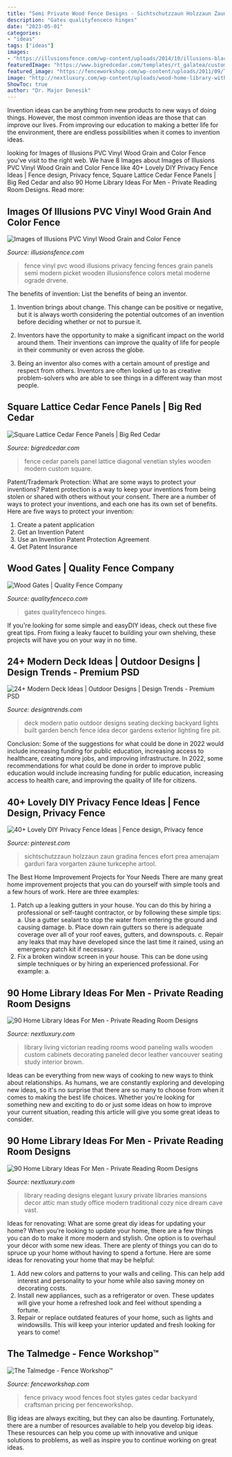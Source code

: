 ```yaml
---
title: "Semi Private Wood Fence Designs - Sichtschutzzaun Holzzaun Zaun Gradina Fences Efort Prea Amenajam Garduri Fara Vorgarten Zäune Turkcephe Artool"
description: "Gates qualityfenceco hinges"
date: "2023-05-01"
categories:
- "ideas"
tags: ["ideas"]
images:
- "https://illusionsfence.com/wp-content/uploads/2014/10/illusions-black-vinyl-pvc-semi-privacy-fencing-panels-2-1024x681.jpg"
featuredImage: "https://www.bigredcedar.com/templates/rt_galatea/custom/images/venetian-cedar-fence-panel-big-red-cedar-2016-grid.jpg"
featured_image: "https://fenceworkshop.com/wp-content/uploads/2011/09/Talmedge-Wood-Privacy-Fence.jpg"
image: "http://nextluxury.com/wp-content/uploads/wood-home-library-with-brown-leather-seating.jpg"
ShowToc: true
author: "Dr. Major Denesik"
---
```



Invention ideas can be anything from new products to new ways of doing things. However, the most common invention ideas are those that can improve our lives. From improving our education to making a better life for the environment, there are endless possibilities when it comes to invention ideas.

	

		
looking for Images of Illusions PVC Vinyl Wood Grain and Color Fence you've visit to the right web. We have 8 Images about Images of Illusions PVC Vinyl Wood Grain and Color Fence like 40+ Lovely DIY Privacy Fence Ideas | Fence design, Privacy fence, Square Lattice Cedar Fence Panels | Big Red Cedar and also 90 Home Library Ideas For Men - Private Reading Room Designs. Read more:
		
    
## Images Of Illusions PVC Vinyl Wood Grain And Color Fence

<img loading=lazy src="https://illusionsfence.com/wp-content/uploads/2014/10/illusions-black-vinyl-pvc-semi-privacy-fencing-panels-2-1024x681.jpg" onerror="this.onerror=null;this.src='https://tse1.mm.bing.net/th?id=OIP.bA3v1euiFKue04FgebshxgHaE7&amp;pid=15.1';" alt="Images of Illusions PVC Vinyl Wood Grain and Color Fence">

_Source: illusionsfence.com_

>fence vinyl pvc wood illusions privacy fencing fences grain panels semi modern picket wooden illusionsfence colors metal moderne ograde drvene. 

	

The benefits of invention: List the benefits of being an inventor.
1. Invention brings about change. This change can be positive or negative, but it is always worth considering the potential outcomes of an invention before deciding whether or not to pursue it.
2. Inventors have the opportunity to make a significant impact on the world around them. Their inventions can improve the quality of life for people in their community or even across the globe.

3. Being an inventor also comes with a certain amount of prestige and respect from others. Inventors are often looked up to as creative problem-solvers who are able to see things in a different way than most people.

    
## Square Lattice Cedar Fence Panels | Big Red Cedar

<img loading=lazy src="https://www.bigredcedar.com/templates/rt_galatea/custom/images/venetian-cedar-fence-panel-big-red-cedar-2016-grid.jpg" onerror="this.onerror=null;this.src='https://tse2.mm.bing.net/th?id=OIP.FvqM4cCOauYlHdytBo1vvQHaHa&amp;pid=15.1';" alt="Square Lattice Cedar Fence Panels | Big Red Cedar">

_Source: bigredcedar.com_

>fence cedar panels panel lattice diagonal venetian styles wooden modern custom square. 

	

Patent/Trademark Protection: What are some ways to protect your inventions?
Patent protection is a way to keep your inventions from being stolen or shared with others without your consent. There are a number of ways to protect your inventions, and each one has its own set of benefits. Here are five ways to protect your invention: 
1. Create a patent application 
2. Get an Invention Patent 
3. Use an Invention Patent Protection Agreement 
4. Get Patent Insurance 

    
## Wood Gates | Quality Fence Company

<img loading=lazy src="http://www.qualityfenceco.com/wp-content/uploads/2016/08/wood-gates-7.jpg" onerror="this.onerror=null;this.src='https://tse4.mm.bing.net/th?id=OIP.iSWLEwiIQMyUFGZY3IxJVwHaJ4&amp;pid=15.1';" alt="Wood Gates | Quality Fence Company">

_Source: qualityfenceco.com_

>gates qualityfenceco hinges. 

	

If you're looking for some simple and easyDIY ideas, check out these five great tips. From fixing a leaky faucet to building your own shelving, these projects will have you on your way in no time.

    
## 24+ Modern Deck Ideas | Outdoor Designs | Design Trends - Premium PSD

<img loading=lazy src="https://images.designtrends.com/wp-content/uploads/2016/04/04085110/Modern-Patio-Deck-Ideas.jpg" onerror="this.onerror=null;this.src='https://tse4.mm.bing.net/th?id=OIP.wWqlmhqiidgMrQHuLMIdPQHaE8&amp;pid=15.1';" alt="24+ Modern Deck Ideas | Outdoor Designs | Design Trends - Premium PSD">

_Source: designtrends.com_

>deck modern patio outdoor designs seating decking backyard lights built garden bench fence idea decor gardens exterior lighting fire pit. 

	

Conclusion: Some of the suggestions for what could be done in 2022 would include increasing funding for public education, increasing access to healthcare, creating more jobs, and improving infrastructure.
In 2022, some recommendations for what could be done in order to improve public education would include increasing funding for public education, increasing access to health care, and improving the quality of life for citizens.

    
## 40+ Lovely DIY Privacy Fence Ideas | Fence Design, Privacy Fence

<img loading=lazy src="https://i.pinimg.com/736x/0f/7a/f7/0f7af7f4324ed5fffc6e4d4591b2d410.jpg" onerror="this.onerror=null;this.src='https://tse4.mm.bing.net/th?id=OIP.snfoK9v6EiFGdsRYksLyTQHaLH&amp;pid=15.1';" alt="40+ Lovely DIY Privacy Fence Ideas | Fence design, Privacy fence">

_Source: pinterest.com_

>sichtschutzzaun holzzaun zaun gradina fences efort prea amenajam garduri fara vorgarten zäune turkcephe artool. 

	

The Best Home Improvement Projects for Your Needs
There are many great home improvement projects that you can do yourself with simple tools and a few hours of work. Here are three examples: 
1. Patch up a leaking gutters in your house. You can do this by hiring a professional or self-taught contractor, or by following these simple tips: 
a. Use a gutter sealant to stop the water from entering the ground and causing damage. 
b. Place down rain gutters so there is adequate coverage over all of your roof eaves, gutters, and downspouts. 
c. Repair any leaks that may have developed since the last time it rained, using an emergency patch kit if necessary.
2. Fix a broken window screen in your house. This can be done using simple techniques or by hiring an experienced professional. For example: 
a.

    
## 90 Home Library Ideas For Men - Private Reading Room Designs

<img loading=lazy src="http://nextluxury.com/wp-content/uploads/wood-home-library-with-brown-leather-seating.jpg" onerror="this.onerror=null;this.src='https://tse2.mm.bing.net/th?id=OIP.DxhEW9k1YPTCFTlQOZep-AHaE7&amp;pid=15.1';" alt="90 Home Library Ideas For Men - Private Reading Room Designs">

_Source: nextluxury.com_

>library living victorian reading rooms wood paneling walls wooden custom cabinets decorating paneled decor leather vancouver seating study interior brown. 

	

Ideas can be everything from new ways of cooking to new ways to think about relationships. As humans, we are constantly exploring and developing new ideas, so it's no surprise that there are so many to choose from when it comes to making the best life choices. Whether you're looking for something new and exciting to do or just some ideas on how to improve your current situation, reading this article will give you some great ideas to consider.

    
## 90 Home Library Ideas For Men - Private Reading Room Designs

<img loading=lazy src="http://nextluxury.com/wp-content/uploads/elegant-home-library-with-beautiful-traditional-decor.jpg" onerror="this.onerror=null;this.src='https://tse3.mm.bing.net/th?id=OIP.JCk5v2jGiVqJgOqjQ22RCgHaJa&amp;pid=15.1';" alt="90 Home Library Ideas For Men - Private Reading Room Designs">

_Source: nextluxury.com_

>library reading designs elegant luxury private libraries mansions decor attic man study office modern traditional cozy nice dream cave vast. 

	

Ideas for renovating: What are some great diy ideas for updating your home?
When you're looking to update your home, there are a few things you can do to make it more modern and stylish. One option is to overhaul your décor with some new ideas. There are plenty of things you can do to spruce up your home without having to spend a fortune. Here are some ideas for renovating your home that may be helpful: 
1. Add new colors and patterns to your walls and ceiling. This can help add interest and personality to your home while also saving money on decorating costs. 
2. Install new appliances, such as a refrigerator or oven. These updates will give your home a refreshed look and feel without spending a fortune. 
3. Repair or replace outdated features of your home, such as lights and windowsills. This will keep your interior updated and fresh looking for years to come! 

    
## The Talmedge - Fence Workshop™

<img loading=lazy src="https://fenceworkshop.com/wp-content/uploads/2011/09/Talmedge-Wood-Privacy-Fence.jpg" onerror="this.onerror=null;this.src='https://tse4.mm.bing.net/th?id=OIP.hUZxEVencSvLWs2UGhLCZAHaFj&amp;pid=15.1';" alt="The Talmedge - Fence Workshop™">

_Source: fenceworkshop.com_

>fence privacy wood fences foot styles gates cedar backyard craftsman pricing per fenceworkshop. 

	

Big ideas are always exciting, but they can also be daunting. Fortunately, there are a number of resources available to help you develop big ideas. These resources can help you come up with innovative and unique solutions to problems, as well as inspire you to continue working on great ideas.

